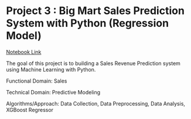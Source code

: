 # Project 3 : Big Mart Sales Prediction System with Python (Regression Model)

[Notebook Link](https://colab.research.google.com/drive/10kXGt0lOzdZ5GeVdjWXf0-20Kgh3Kn_h)

The goal of this project is to building a Sales Revenue Prediction system using Machine Learning with Python.

Functional Domain: Sales 

Technical Domain: Predictive Modeling

Algorithms/Approach: Data Collection, Data Preprocessing, Data Analysis, XGBoost Regressor

